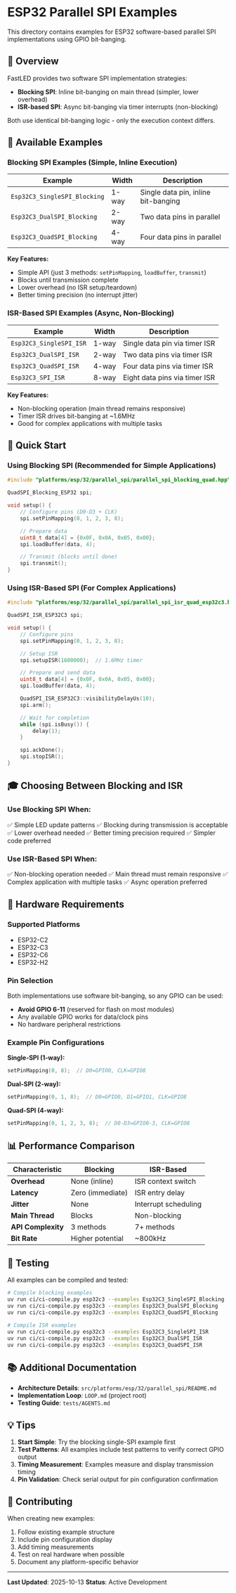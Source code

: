 # ESP32 Parallel SPI Examples

This directory contains examples for ESP32 software-based parallel SPI implementations using GPIO bit-banging.

## 🎯 Overview

FastLED provides two software SPI implementation strategies:
- **Blocking SPI**: Inline bit-banging on main thread (simpler, lower overhead)
- **ISR-based SPI**: Async bit-banging via timer interrupts (non-blocking)

Both use identical bit-banging logic - only the execution context differs.

## 📁 Available Examples

### Blocking SPI Examples (Simple, Inline Execution)

| Example | Width | Description |
|---------|-------|-------------|
| `Esp32C3_SingleSPI_Blocking` | 1-way | Single data pin, inline bit-banging |
| `Esp32C3_DualSPI_Blocking` | 2-way | Two data pins in parallel |
| `Esp32C3_QuadSPI_Blocking` | 4-way | Four data pins in parallel |

**Key Features:**
- Simple API (just 3 methods: `setPinMapping`, `loadBuffer`, `transmit`)
- Blocks until transmission complete
- Lower overhead (no ISR setup/teardown)
- Better timing precision (no interrupt jitter)

### ISR-Based SPI Examples (Async, Non-Blocking)

| Example | Width | Description |
|---------|-------|-------------|
| `Esp32C3_SingleSPI_ISR` | 1-way | Single data pin via timer ISR |
| `Esp32C3_DualSPI_ISR` | 2-way | Two data pins via timer ISR |
| `Esp32C3_QuadSPI_ISR` | 4-way | Four data pins via timer ISR |
| `Esp32C3_SPI_ISR` | 8-way | Eight data pins via timer ISR |

**Key Features:**
- Non-blocking operation (main thread remains responsive)
- Timer ISR drives bit-banging at ~1.6MHz
- Good for complex applications with multiple tasks

## 🚀 Quick Start

### Using Blocking SPI (Recommended for Simple Applications)

```cpp
#include "platforms/esp/32/parallel_spi/parallel_spi_blocking_quad.hpp"

QuadSPI_Blocking_ESP32 spi;

void setup() {
    // Configure pins (D0-D3 + CLK)
    spi.setPinMapping(0, 1, 2, 3, 8);

    // Prepare data
    uint8_t data[4] = {0x0F, 0x0A, 0x05, 0x00};
    spi.loadBuffer(data, 4);

    // Transmit (blocks until done)
    spi.transmit();
}
```

### Using ISR-Based SPI (For Complex Applications)

```cpp
#include "platforms/esp/32/parallel_spi/parallel_spi_isr_quad_esp32c3.hpp"

QuadSPI_ISR_ESP32C3 spi;

void setup() {
    // Configure pins
    spi.setPinMapping(0, 1, 2, 3, 8);

    // Setup ISR
    spi.setupISR(1600000);  // 1.6MHz timer

    // Prepare and send data
    uint8_t data[4] = {0x0F, 0x0A, 0x05, 0x00};
    spi.loadBuffer(data, 4);

    QuadSPI_ISR_ESP32C3::visibilityDelayUs(10);
    spi.arm();

    // Wait for completion
    while (spi.isBusy()) {
        delay(1);
    }

    spi.ackDone();
    spi.stopISR();
}
```

## 🎓 Choosing Between Blocking and ISR

### Use Blocking SPI When:
✅ Simple LED update patterns
✅ Blocking during transmission is acceptable
✅ Lower overhead needed
✅ Better timing precision required
✅ Simpler code preferred

### Use ISR-Based SPI When:
✅ Non-blocking operation needed
✅ Main thread must remain responsive
✅ Complex application with multiple tasks
✅ Async operation preferred

## 🔧 Hardware Requirements

### Supported Platforms
- ESP32-C2
- ESP32-C3
- ESP32-C6
- ESP32-H2

### Pin Selection
Both implementations use software bit-banging, so any GPIO can be used:
- **Avoid GPIO 6-11** (reserved for flash on most modules)
- Any available GPIO works for data/clock pins
- No hardware peripheral restrictions

### Example Pin Configurations

**Single-SPI (1-way):**
```cpp
setPinMapping(0, 8);  // D0=GPIO0, CLK=GPIO8
```

**Dual-SPI (2-way):**
```cpp
setPinMapping(0, 1, 8);  // D0=GPIO0, D1=GPIO1, CLK=GPIO8
```

**Quad-SPI (4-way):**
```cpp
setPinMapping(0, 1, 2, 3, 8);  // D0-D3=GPIO0-3, CLK=GPIO8
```

## 📊 Performance Comparison

| Characteristic | Blocking | ISR-Based |
|----------------|----------|-----------|
| **Overhead** | None (inline) | ISR context switch |
| **Latency** | Zero (immediate) | ISR entry delay |
| **Jitter** | None | Interrupt scheduling |
| **Main Thread** | Blocks | Non-blocking |
| **API Complexity** | 3 methods | 7+ methods |
| **Bit Rate** | Higher potential | ~800kHz |

## 🧪 Testing

All examples can be compiled and tested:

```bash
# Compile blocking examples
uv run ci/ci-compile.py esp32c3 --examples Esp32C3_SingleSPI_Blocking
uv run ci/ci-compile.py esp32c3 --examples Esp32C3_DualSPI_Blocking
uv run ci/ci-compile.py esp32c3 --examples Esp32C3_QuadSPI_Blocking

# Compile ISR examples
uv run ci/ci-compile.py esp32c3 --examples Esp32C3_SingleSPI_ISR
uv run ci/ci-compile.py esp32c3 --examples Esp32C3_DualSPI_ISR
uv run ci/ci-compile.py esp32c3 --examples Esp32C3_QuadSPI_ISR
```

## 📚 Additional Documentation

- **Architecture Details**: `src/platforms/esp/32/parallel_spi/README.md`
- **Implementation Loop**: `LOOP.md` (project root)
- **Testing Guide**: `tests/AGENTS.md`

## 💡 Tips

1. **Start Simple**: Try the blocking single-SPI example first
2. **Test Patterns**: All examples include test patterns to verify correct GPIO output
3. **Timing Measurement**: Examples measure and display transmission timing
4. **Pin Validation**: Check serial output for pin configuration confirmation

## 🤝 Contributing

When creating new examples:
1. Follow existing example structure
2. Include pin configuration display
3. Add timing measurements
4. Test on real hardware when possible
5. Document any platform-specific behavior

---

**Last Updated**: 2025-10-13
**Status**: Active Development
